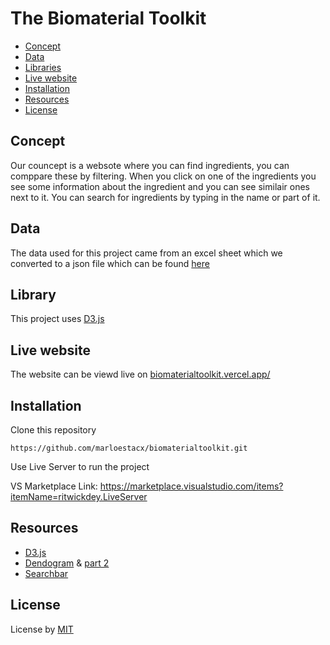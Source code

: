 # The Biomaterial Toolkit

* [Concept](https://github.com/marloestacx/biomaterialtoolkit#Concept)
* [Data](https://github.com/marloestacx/biomaterialtoolkit#Data)
* [Libraries](https://github.com/marloestacx/biomaterialtoolkit#Libraries)
* [Live website](https://github.com/marloestacx/biomaterialtoolkit#Live-website)
* [Installation](https://github.com/marloestacx/biomaterialtoolkit#Installation)
* [Resources](https://github.com/marloestacx/biomaterialtoolkit#Resources)
* [License](https://github.com/marloestacx/biomaterialtoolkit#License)


## Concept

Our councept is a websote where you can find ingredients, you can comppare these by filtering. When you click on one of the ingredients you see some information about the ingredient and you can see similair ones next to it. You can search for ingredients by typing in the name or part of it.

## Data
The data used for this project came from an excel sheet which we converted to a json file which can be found [here](https://github.com/marloestacx/biomaterialtoolkit/blob/main/data.json)

## Library
This project uses [D3.js](https://d3js.org) 

## Live website
The website can be viewd live on [biomaterialtoolkit.vercel.app/](https://biomaterialtoolkit.vercel.app)

## Installation

Clone this repository

`https://github.com/marloestacx/biomaterialtoolkit.git`

Use Live Server to run the project

VS Marketplace Link: https://marketplace.visualstudio.com/items?itemName=ritwickdey.LiveServer

## Resources
* [D3.js](https://d3js.org)
* [Dendogram](https://www.meccanismocomplesso.org/en/dendrogram-d3-parte1/) & [part 2](https://www.meccanismocomplesso.org/en/dendrogram-d3-parte2/)
* [Searchbar](https://stackoverflow.com/questions/50361571/d3-chart-with-search-box)

## License

License by [MIT](https://github.com/lottekoblens/mchart/blob/master/LICENSE)
